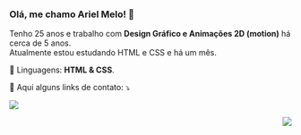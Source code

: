 <h3>Olá, me chamo Ariel Melo! 👋</h3>

<p> 
  Tenho 25 anos e trabalho com <strong>Design Gráfico e Animações 2D (motion)</strong> há cerca de 5 anos.<br>
  Atualmente estou estudando HTML e CSS e há um mês.
</p>

<p>
  🦄 Linguagens: <strong>HTML & CSS</strong>.
</p>

<p>
  💌 Aqui alguns links de contato: ⤵️
</p>

<p>
  <a href="#" alt="Gmail">
  <img src="https://img.shields.io/badge/-Gmail-FF0000?style=flat-square&labelColor=FF0000&logo=gmail&logoColor=white&link=LINK-DO-SEU-EMAIL" /></a>
</p>

<img align='right' src="https://github-readme-stats.vercel.app/api?username=arielgmelo&show_icons=truecache_seconds=2300">
